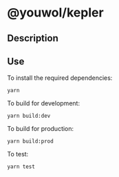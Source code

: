 # @youwol/kepler

## Description

## Use

To install the required dependencies:

```shell
yarn
```

To build for development:

```shell
yarn build:dev
```

To build for production:

```shell
yarn build:prod
```

To test:

```shell
yarn test
```
